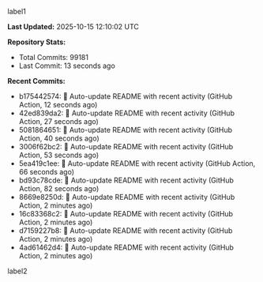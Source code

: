 
label1 
<!-- ACTIVITY_START -->
**Last Updated:** 2025-10-15 12:10:02 UTC

**Repository Stats:**
- Total Commits: 99181
- Last Commit: 13 seconds ago

**Recent Commits:**
- b175442574: 🤖 Auto-update README with recent activity (GitHub Action, 12 seconds ago)
- 42ed839da2: 🤖 Auto-update README with recent activity (GitHub Action, 27 seconds ago)
- 5081864651: 🤖 Auto-update README with recent activity (GitHub Action, 40 seconds ago)
- 3006f62bc2: 🤖 Auto-update README with recent activity (GitHub Action, 53 seconds ago)
- 5ea419c1ee: 🤖 Auto-update README with recent activity (GitHub Action, 66 seconds ago)
- bd93c78cde: 🤖 Auto-update README with recent activity (GitHub Action, 82 seconds ago)
- 8669e8250d: 🤖 Auto-update README with recent activity (GitHub Action, 2 minutes ago)
- 16c83368c2: 🤖 Auto-update README with recent activity (GitHub Action, 2 minutes ago)
- d7159227b8: 🤖 Auto-update README with recent activity (GitHub Action, 2 minutes ago)
- 4ad61462d4: 🤖 Auto-update README with recent activity (GitHub Action, 2 minutes ago)
<!-- ACTIVITY_END -->

label2
